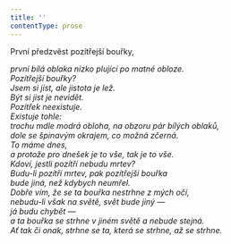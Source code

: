 ```yaml
---
title: ''
contentType: prose
---
```


První předzvěst pozítřejší bouřky,

_první bílá oblaka nízko plující po matné obloze.  
Pozítřejší bouřky?  
Jsem si jist, ale jistota je lež.  
Být si jist je nevidět.  
Pozítřek neexistuje.  
Existuje tohle:  
trochu mdle modrá obloha, na obzoru pár bílých oblaků,  
dole se špinavým okrajem, co možná zčerná.  
To máme dnes,  
a protože pro dnešek je to vše, tak je to vše.  
Kdoví, jestli pozítří nebudu mrtev?  
Budu-li pozítří mrtev, pak pozítřejší bouřka  
bude jiná, než kdybych neumřel.  
Dobře vím, že se ta bouřka nestrhne z mých očí,  
nebudu-li však na světě, svět bude jiný —  
já budu chybět —  
a ta bouřka se strhne v jiném světě a nebude stejná.  
Ať tak či onak, strhne se ta, která se strhne, až se strhne._
